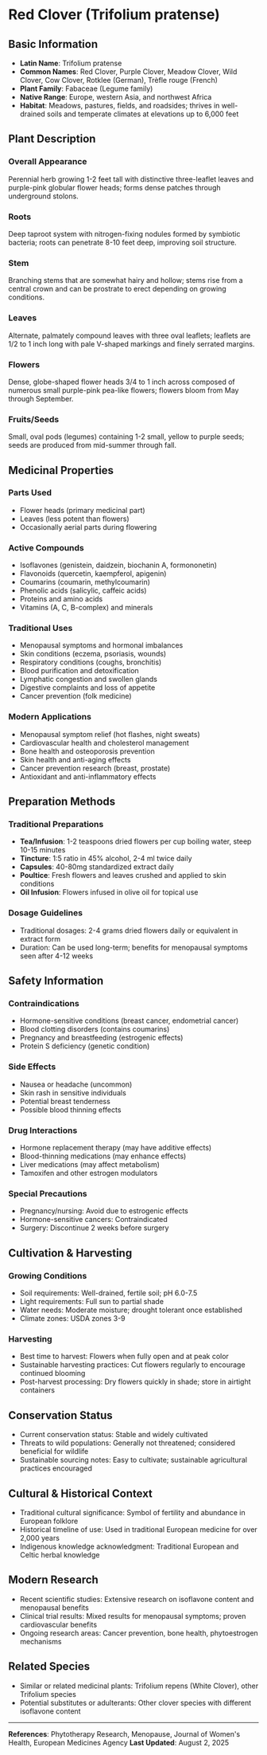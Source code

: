 # Red Clover (Trifolium pratense)

## Basic Information
- **Latin Name**: Trifolium pratense
- **Common Names**: Red Clover, Purple Clover, Meadow Clover, Wild Clover, Cow Clover, Rotklee (German), Trèfle rouge (French)
- **Plant Family**: Fabaceae (Legume family)
- **Native Range**: Europe, western Asia, and northwest Africa
- **Habitat**: Meadows, pastures, fields, and roadsides; thrives in well-drained soils and temperate climates at elevations up to 6,000 feet

## Plant Description

### Overall Appearance
Perennial herb growing 1-2 feet tall with distinctive three-leaflet leaves and purple-pink globular flower heads; forms dense patches through underground stolons.

### Roots
Deep taproot system with nitrogen-fixing nodules formed by symbiotic bacteria; roots can penetrate 8-10 feet deep, improving soil structure.

### Stem
Branching stems that are somewhat hairy and hollow; stems rise from a central crown and can be prostrate to erect depending on growing conditions.

### Leaves
Alternate, palmately compound leaves with three oval leaflets; leaflets are 1/2 to 1 inch long with pale V-shaped markings and finely serrated margins.

### Flowers
Dense, globe-shaped flower heads 3/4 to 1 inch across composed of numerous small purple-pink pea-like flowers; flowers bloom from May through September.

### Fruits/Seeds
Small, oval pods (legumes) containing 1-2 small, yellow to purple seeds; seeds are produced from mid-summer through fall.

## Medicinal Properties

### Parts Used
- Flower heads (primary medicinal part)
- Leaves (less potent than flowers)
- Occasionally aerial parts during flowering

### Active Compounds
- Isoflavones (genistein, daidzein, biochanin A, formononetin)
- Flavonoids (quercetin, kaempferol, apigenin)
- Coumarins (coumarin, methylcoumarin)
- Phenolic acids (salicylic, caffeic acids)
- Proteins and amino acids
- Vitamins (A, C, B-complex) and minerals

### Traditional Uses
- Menopausal symptoms and hormonal imbalances
- Skin conditions (eczema, psoriasis, wounds)
- Respiratory conditions (coughs, bronchitis)
- Blood purification and detoxification
- Lymphatic congestion and swollen glands
- Digestive complaints and loss of appetite
- Cancer prevention (folk medicine)

### Modern Applications
- Menopausal symptom relief (hot flashes, night sweats)
- Cardiovascular health and cholesterol management
- Bone health and osteoporosis prevention
- Skin health and anti-aging effects
- Cancer prevention research (breast, prostate)
- Antioxidant and anti-inflammatory effects

## Preparation Methods

### Traditional Preparations
- **Tea/Infusion**: 1-2 teaspoons dried flowers per cup boiling water, steep 10-15 minutes
- **Tincture**: 1:5 ratio in 45% alcohol, 2-4 ml twice daily
- **Capsules**: 40-80mg standardized extract daily
- **Poultice**: Fresh flowers and leaves crushed and applied to skin conditions
- **Oil Infusion**: Flowers infused in olive oil for topical use

### Dosage Guidelines
- Traditional dosages: 2-4 grams dried flowers daily or equivalent in extract form
- Duration: Can be used long-term; benefits for menopausal symptoms seen after 4-12 weeks

## Safety Information

### Contraindications
- Hormone-sensitive conditions (breast cancer, endometrial cancer)
- Blood clotting disorders (contains coumarins)
- Pregnancy and breastfeeding (estrogenic effects)
- Protein S deficiency (genetic condition)

### Side Effects
- Nausea or headache (uncommon)
- Skin rash in sensitive individuals
- Potential breast tenderness
- Possible blood thinning effects

### Drug Interactions
- Hormone replacement therapy (may have additive effects)
- Blood-thinning medications (may enhance effects)
- Liver medications (may affect metabolism)
- Tamoxifen and other estrogen modulators

### Special Precautions
- Pregnancy/nursing: Avoid due to estrogenic effects
- Hormone-sensitive cancers: Contraindicated
- Surgery: Discontinue 2 weeks before surgery

## Cultivation & Harvesting

### Growing Conditions
- Soil requirements: Well-drained, fertile soil; pH 6.0-7.5
- Light requirements: Full sun to partial shade
- Water needs: Moderate moisture; drought tolerant once established
- Climate zones: USDA zones 3-9

### Harvesting
- Best time to harvest: Flowers when fully open and at peak color
- Sustainable harvesting practices: Cut flowers regularly to encourage continued blooming
- Post-harvest processing: Dry flowers quickly in shade; store in airtight containers

## Conservation Status
- Current conservation status: Stable and widely cultivated
- Threats to wild populations: Generally not threatened; considered beneficial for wildlife
- Sustainable sourcing notes: Easy to cultivate; sustainable agricultural practices encouraged

## Cultural & Historical Context
- Traditional cultural significance: Symbol of fertility and abundance in European folklore
- Historical timeline of use: Used in traditional European medicine for over 2,000 years
- Indigenous knowledge acknowledgment: Traditional European and Celtic herbal knowledge

## Modern Research
- Recent scientific studies: Extensive research on isoflavone content and menopausal benefits
- Clinical trial results: Mixed results for menopausal symptoms; proven cardiovascular benefits
- Ongoing research areas: Cancer prevention, bone health, phytoestrogen mechanisms

## Related Species
- Similar or related medicinal plants: Trifolium repens (White Clover), other Trifolium species
- Potential substitutes or adulterants: Other clover species with different isoflavone content

---

**References**: Phytotherapy Research, Menopause, Journal of Women's Health, European Medicines Agency
**Last Updated**: August 2, 2025